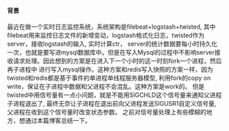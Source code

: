 <!--
author: checkking
date: 2017-02-09
title: 信号量处理总结
tags: unix
category: unix
status: publish
summary: unix环境编程,信号量处理总结
-->
#### 背景
最近在做一个实时日志监控系统，系统架构是filebeat+logstash+twisted, 其中filebeat用来监控日志文件的新增变动，logstash格式化日志，twisted作为server，接收logstash的输入, 实时计算ctr，
server的统计数据要每小时持久化一次，也就是要写进mysql数据库中。但是在写入Mysql的过程中不影响server接收请求处理。因此想到的方案是在进入下一个小时的这一时刻fork一个进程，然后再子进程中
进行写入mysql操作。这种方案和redis写入快照的方案一样，因为twisted和redis都是基于事件的单进程单线程服务器模型, 利用fork的copy on write，保证在子进程中数据和父进程不会混乱。这种方案是work的。
但是twisted中用信号量有一点小问题，就是不能用SIGCHLD这个信号量来通知父进程子进程退出了, 最终无奈让子进程在退出前向父进程发送SIGUSR1自定义信号量, 父进程在收到这个信号量时改变状态参数。
之前对信号量处理上有些模糊的地方，想通过本篇博客总结一下。

